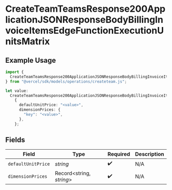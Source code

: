 # CreateTeamTeamsResponse200ApplicationJSONResponseBodyBillingInvoiceItemsEdgeFunctionExecutionUnitsMatrix

## Example Usage

```typescript
import {
  CreateTeamTeamsResponse200ApplicationJSONResponseBodyBillingInvoiceItemsEdgeFunctionExecutionUnitsMatrix,
} from "@vercel/sdk/models/operations/createteam.js";

let value:
  CreateTeamTeamsResponse200ApplicationJSONResponseBodyBillingInvoiceItemsEdgeFunctionExecutionUnitsMatrix =
    {
      defaultUnitPrice: "<value>",
      dimensionPrices: {
        "key": "<value>",
      },
    };
```

## Fields

| Field                    | Type                     | Required                 | Description              |
| ------------------------ | ------------------------ | ------------------------ | ------------------------ |
| `defaultUnitPrice`       | *string*                 | :heavy_check_mark:       | N/A                      |
| `dimensionPrices`        | Record<string, *string*> | :heavy_check_mark:       | N/A                      |